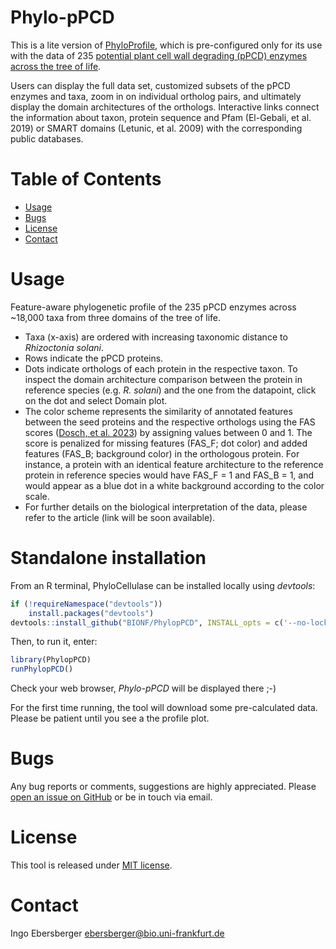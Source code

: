 # Phylo-pPCD

This is a lite version of [PhyloProfile](https://github.com/BIONF/PhyloProfile), which is pre-configured only for its use with the data of 235 [potential plant cell wall degrading (pPCD) enzymes across the tree of life](https://applbio.biologie.uni-frankfurt.de/download/cellulase_pp_data.tar.gz).

Users can display the full data set, customized subsets of the pPCD enzymes and taxa, zoom in on individual ortholog pairs, and ultimately display the domain architectures of the orthologs. Interactive links connect the information about taxon, protein sequence and Pfam (El-Gebali, et al. 2019) or SMART domains (Letunic, et al. 2009) with the corresponding public databases.

# Table of Contents
* [Usage](#usage)
* [Bugs](#bugs)
* [License](#license)
* [Contact](#contact)

# Usage
Feature-aware phylogenetic profile of the 235 pPCD enzymes across ~18,000 taxa from three domains of the tree of life.

* Taxa (x-axis) are ordered with increasing taxonomic distance to *Rhizoctonia solani*.
* Rows indicate the pPCD proteins.
* Dots indicate orthologs of each protein in the respective taxon. To inspect the domain architecture comparison between the protein in reference species (e.g. *R. solani*) and the one from the datapoint, click on the dot and select Domain plot.
* The color scheme represents the similarity of annotated features between the seed proteins and the respective orthologs using the FAS scores ([Dosch, et al. 2023](https://doi.org/10.1093/bioinformatics/btad226)) by assigning values between 0 and 1. The score is penalized for missing features (FAS_F; dot color) and added features (FAS_B; background color) in the orthologous protein. For instance, a protein with an identical feature architecture to the reference protein in reference species would have FAS_F = 1 and FAS_B = 1, and would appear as a blue dot in a white background according to the color scale.
* For further details on the biological interpretation of the data, please refer to the article (link will be soon available).

# Standalone installation

From an R terminal, PhyloCellulase can be installed locally using *devtools*:

```r
if (!requireNamespace("devtools"))
    install.packages("devtools")
devtools::install_github("BIONF/PhylopPCD", INSTALL_opts = c('--no-lock'), dependencies = TRUE)
```

Then, to run it, enter:

```r
library(PhylopPCD)
runPhylopPCD()
```

Check your web browser, *Phylo-pPCD* will be displayed there ;-) 

For the first time running, the tool will download some pre-calculated data. Please be patient until you see a the profile plot.

# Bugs
Any bug reports or comments, suggestions are highly appreciated. Please [open an issue on GitHub](https://github.com/BIONF/PhylopPCD/issues/new) or be in touch via email.

# License
This tool is released under [MIT license](https://github.com/BIONF/PhylopPCD/blob/master/LICENSE).

# Contact
Ingo Ebersberger
ebersberger@bio.uni-frankfurt.de
